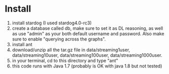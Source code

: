 # Install
1. install stardog (I used stardog4.0-rc3)
2. create a database called db, make sure to set it as DL reasoning, as well as use "admin" as your both default username and password. Also make sure to enable "querying across the graphs".
3. install ant
4. download/unzip all the tar.gz file in data/streaming1user, data/streaming10user, data/streaming100user, data/streaming1000user.
5. in your terminal, cd to this directory and type "ant"
6. this code runs with Java 1.7 (probably is OK with java 1.8 but not tested)

